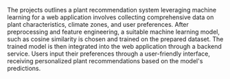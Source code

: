 The projects outlines a plant recommendation system leveraging machine learning for a web application involves collecting comprehensive data on plant characteristics, climate zones, and user preferences. After preprocessing and feature engineering, a suitable machine learning model, such as cosine similarity is chosen and trained on the prepared dataset. The trained model is then integrated into the web application through a backend service. Users input their preferences through a user-friendly interface, receiving personalized plant recommendations based on the model's predictions.
